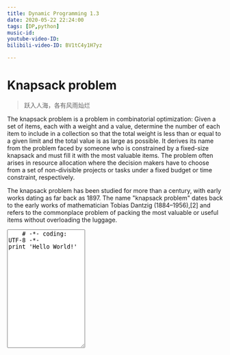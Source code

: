 ```yaml
---
title: Dynamic Programming 1.3
date: 2020-05-22 22:24:00
tags: [DP,python]
music-id: 
youtube-video-ID: 
bilibili-video-ID: BV1tC4y1H7yz

---
```


# Knapsack problem

> 跃入人海，各有风雨灿烂

The knapsack problem is a problem in combinatorial optimization: Given a set of items, each with a weight and a value, determine the number of each item to include in a collection so that the total weight is less than or equal to a given limit and the total value is as large as possible. It derives its name from the problem faced by someone who is constrained by a fixed-size knapsack and must fill it with the most valuable items. The problem often arises in resource allocation where the decision makers have to choose from a set of non-divisible projects or tasks under a fixed budget or time constraint, respectively.

The knapsack problem has been studied for more than a century, with early works dating as far back as 1897. The name "knapsack problem" dates back to the early works of mathematician Tobias Dantzig (1884–1956),[2] and refers to the commonplace problem of packing the most valuable or useful items without overloading the luggage.

<textarea class="form-control"  id="code" name="code" rows="18">
    # -*- coding: UTF-8 -*-
print 'Hello World!'
</textarea>